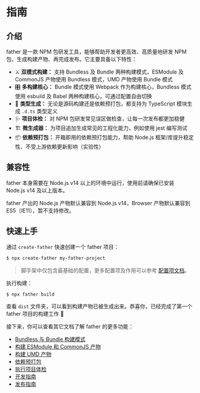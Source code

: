 # 指南

## 介绍

father 是一款 NPM 包研发工具，能够帮助开发者更高效、高质量地研发 NPM 包、生成构建产物、再完成发布。它主要具备以下特性：

- ⚔️ **双模式构建：** 支持 Bundless 及 Bundle 两种构建模式，ESModule 及 CommonJS 产物使用 Bundless 模式，UMD 产物使用 Bundle 模式
- 🎛 **多构建核心：** Bundle 模式使用 Webpack 作为构建核心，Bundless 模式使用 esbuild 及 Babel 两种构建核心，可通过配置自由切换
- 🔖 **类型生成：** 无论是源码构建还是依赖预打包，都支持为 TypeScript 模块生成 `.d.ts` 类型定义
- 🩺 **项目体检：** 对 NPM 包研发常见误区做检查，让每一次发布都更加稳健
- 🏗 **微生成器：** 为项目追加生成常见的工程化能力，例如使用 jest 编写测试
- 📦 **依赖预打包：** 开箱即用的依赖预打包能力，帮助 Node.js 框架/库提升稳定性、不受上游依赖更新影响（实验性）

## 兼容性

father 本身需要在 Node.js v14 以上的环境中运行，使用前请确保已安装 Node.js v14 及以上版本。

father 产出的 Node.js 产物默认兼容到 Node.js v14，Browser 产物默认兼容到 ES5（IE11），暂不支持修改。

## 快速上手

通过 `create-father` 快速创建一个 father 项目：

```bash
$ npx create-father my-father-project
```

> 脚手架中仅包含最基础的配置，更多配置项及作用可以参考 [配置项文档](./config.md)。

执行构建：

```bash
$ npx father build
```

查看 `dist` 文件夹，可以看到构建产物已被生成出来。恭喜你，已经完成了第一个 father 项目的构建工作 🎉

接下来，你可以查看其它文档了解 father 的更多功能：

- [Bundless 与 Bundle 构建模式](./build-mode.md)
- [构建 ESModule 和 CommonJS 产物](./esm-cjs.md)
- [构建 UMD 产物](./umd.md)
- [依赖预打包](./pre-bundle.md)
- [执行项目体检](./doctor.md)
- [开发指南](./dev.md)
- [发布指南](./release.md)
